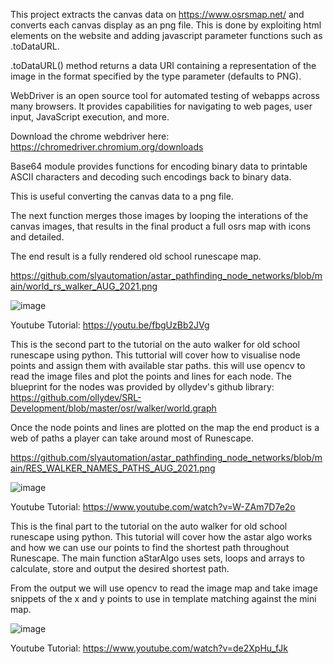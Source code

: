 This project extracts the canvas data on https://www.osrsmap.net/ and converts each canvas display as an png file. This is done by exploiting html elements on the website and adding javascript parameter functions such as .toDataURL.


.toDataURL() method returns a data URI containing a representation of the image in the format specified by the type parameter (defaults to PNG). 


WebDriver is an open source tool for automated testing of webapps across many browsers. It provides capabilities for navigating to web pages, user input, JavaScript execution, and more.  


Download the chrome webdriver here: https://chromedriver.chromium.org/downloads


Base64 module provides functions for encoding binary data to printable ASCII characters and decoding such encodings back to binary data. 


This is useful converting the canvas data to a png file.


The next function merges those images by looping the interations of the canvas images, that results in the final product a full osrs map with icons and detailed.

The end result is a fully rendered old school runescape map.

https://github.com/slyautomation/astar_pathfinding_node_networks/blob/main/world_rs_walker_AUG_2021.png

![image](https://user-images.githubusercontent.com/81003470/132083438-57e61393-68b4-4bba-95f0-a3b99f79864c.png)


Youtube Tutorial: https://youtu.be/fbgUzBb2JVg

This is the second part to the tutorial on the auto walker for old school runescape using python. This tuttorial will cover how to visualise node points and assign them with available star paths. this will use opencv to read the image files and plot the points and lines for each node. 
The blueprint for the nodes was provided by ollydev's github library: https://github.com/ollydev/SRL-Development/blob/master/osr/walker/world.graph 

Once the node points and lines are plotted on the map the end product is a web of paths a player can take around most of Runescape.

https://github.com/slyautomation/astar_pathfinding_node_networks/blob/main/RES_WALKER_NAMES_PATHS_AUG_2021.png

![image](https://user-images.githubusercontent.com/81003470/132083487-f959dd9b-e0fb-4f44-819f-4a620d870613.png)

Youtube Tutorial: https://www.youtube.com/watch?v=W-ZAm7D7e2o

This is the final part to the tutorial on the auto walker for old school runescape using python. This tutorial will cover how the astar algo works and how we can use our points to find the shortest path throughout Runescape. The main function aStarAlgo uses sets, loops and arrays to calculate, store and output the desired shortest path. 

From the output we will use opencv to read the image map and take image snippets of the x and y points to use in template matching against the mini map.

![image](https://user-images.githubusercontent.com/81003470/132083506-912f65c4-b938-4582-bace-24e89d053984.png)

Youtube Tutorial: https://www.youtube.com/watch?v=de2XpHu_fJk
